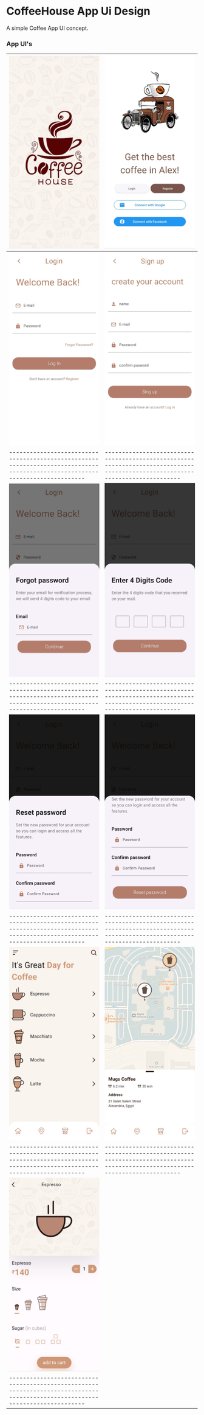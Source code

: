 # CoffeeHouse App Ui Design

A simple Coffee App UI concept.

### App UI's
| <img src="https://github.com/mennamohamed97/CoffeeHouse-App/blob/master/coffee_app_pics/splash.jpeg" style="width: 350px;"/>   | <img src="https://github.com/mennamohamed97/CoffeeHouse-App/blob/master/coffee_app_pics/home.jpeg" style="width: 350px;"/>   |
|--------------------------------------------------------------------------------------------------------------------------------|------------------------------------------------------------------------------------------------------------------------------|
| <img src="https://github.com/mennamohamed97/CoffeeHouse-App/blob/master/coffee_app_pics/login.jpeg" style="width: 350px;"/>    | <img src="https://github.com/mennamohamed97/CoffeeHouse-App/blob/master/coffee_app_pics/signup.jpeg" style="width: 350px;"/> |
| ------------------------------------------------------------------------------------------------------------------------------ |------------------------------------------------------------------------------------------------------------------------------|
| <img src="https://github.com/mennamohamed97/CoffeeHouse-App/blob/master/coffee_app_pics/pass1.jpeg" style="width: 350px;"/>    | <img src="https://github.com/mennamohamed97/CoffeeHouse-App/blob/master/coffee_app_pics/pass2.jpeg" style="width: 350px;"/>  |
| ------------------------------------------------------------------------------------------------------------------------------ |------------------------------------------------------------------------------------------------------------------------------|
| <img src="https://github.com/mennamohamed97/CoffeeHouse-App/blob/master/coffee_app_pics/pass3.jpeg" style="width: 350px;"/>    | <img src="https://github.com/mennamohamed97/CoffeeHouse-App/blob/master/coffee_app_pics/pass4.jpeg" style="width: 350px;"/>  |
| ------------------------------------------------------------------------------------------------------------------------------ |------------------------------------------------------------------------------------------------------------------------------|
| <img src="https://github.com/mennamohamed97/CoffeeHouse-App/blob/master/coffee_app_pics/menu.jpeg" style="width: 350px;"/>     | <img src="https://github.com/mennamohamed97/CoffeeHouse-App/blob/master/coffee_app_pics/map.jpeg" style="width: 350px;"/>    |
| ------------------------------------------------------------------------------------------------------------------------------ |------------------------------------------------------------------------------------------------------------------------------|
| <img src="https://github.com/mennamohamed97/CoffeeHouse-App/blob/master/coffee_app_pics/product.jpeg" style="width: 350px;"/>  |
| ------------------------------------------------------------------------------------------------------------------------------ |
